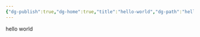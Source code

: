 ```yaml
---
{"dg-publish":true,"dg-home":true,"title":"hello-world","dg-path":"hello-world.md","permalink":"/hello-world/","tags":["gardenEntry"],"dgPassFrontmatter":true}
---
```


hello world